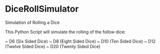 # DiceRollSimulator
Simulation of Rolling a Dice

This Python Script will simulate the rolling of the follow dice:

~ D6 (Six Sided Dice)
~ D8 (Eight Sided Dice)
~ D10 (Ten Sided Dice)
~ D12 (Twelve Sided Dice)
~ D20 (Twenty Sided Dice)
